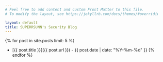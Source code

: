 ```yaml
---
# Feel free to add content and custom Front Matter to this file.
# To modify the layout, see https://jekyllrb.com/docs/themes/#overriding-theme-defaults

layout: default
title: SUPERRSUNN's Security Blog
---
```



{% for post in site.posts limit: 5 %}
* [{{ post.title }}]({{ post.url }}) - {{ post.date | date: "%Y-%m-%d" }}
{% endfor %}
